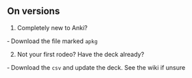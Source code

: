 ## On versions

1. Completely new to Anki? 

&dash; Download the file marked `apkg`

2. Not your first rodeo? Have the deck already?

&dash; Download the `csv` and update the deck. See the wiki if unsure

